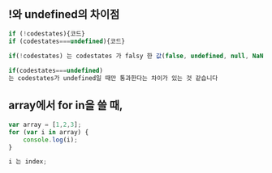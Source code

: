 ## !와 undefined의 차이점

```javascript
if (!codestates){코드}
if (codestates===undefined){코드}

if(!codestates) 는 codestates 가 falsy 한 값(false, undefined, null, NaN, 0, ‘’, "") 일 때 조건을 통과하고, 
    
if(codestates===undefined) 
는 codestates가 undefined일 때만 통과한다는 차이가 있는 것 같습니다

```



## array에서 for in을 쓸 때,

```javascript
var array = [1,2,3]; 
for (var i in array) {
    console.log(i);
}

i 는 index;

```

